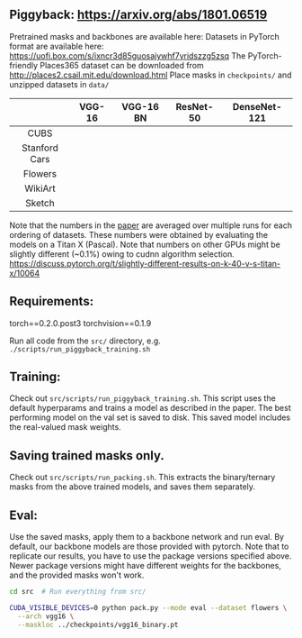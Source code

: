 ## Piggyback: https://arxiv.org/abs/1801.06519

Pretrained masks and backbones are available here: 
Datasets in PyTorch format are available here: https://uofi.box.com/s/ixncr3d85guosajywhf7yridszzg5zsq 
The PyTorch-friendly Places365 dataset can be downloaded from http://places2.csail.mit.edu/download.html 
Place masks in `checkpoints/` and unzipped datasets in `data/`

|               |    VGG-16    |   VGG-16 BN  |   ResNet-50  | DenseNet-121 |
|:-------------:|:------------:|:------------:|:------------:|:------------:|
| CUBS          |              |              |              |              |
| Stanford Cars |              |              |              |              |
| Flowers       |              |              |              |              |
| WikiArt       |              |              |              |              |
| Sketch        |              |              |              |              |

Note that the numbers in the [paper](https://arxiv.org/abs/1801.06519) are averaged over multiple runs for each ordering
of datasets. 
These numbers were obtained by evaluating the models on a Titan X (Pascal). 
Note that numbers on other GPUs might be slightly different (~0.1%) owing to cudnn algorithm selection. 
https://discuss.pytorch.org/t/slightly-different-results-on-k-40-v-s-titan-x/10064

## Requirements:
torch==0.2.0.post3
torchvision==0.1.9


Run all code from the `src/` directory, e.g. `./scripts/run_piggyback_training.sh`

## Training:
Check out `src/scripts/run_piggyback_training.sh`.
This script uses the default hyperparams and trains a model as described in the paper. The best performing model on the val set
is saved to disk. This saved model includes the real-valued mask weights.

## Saving trained masks only.
Check out `src/scripts/run_packing.sh`.
This extracts the binary/ternary masks from the above trained models, and saves them separately.

## Eval:
Use the saved masks, apply them to a backbone network and run eval.
By default, our backbone models are those provided with pytorch.
Note that to replicate our results, you have to use the package versions specified above. 
Newer package versions might have different weights for the backbones, and the provided masks won't work.
```bash
cd src  # Run everything from src/

CUDA_VISIBLE_DEVICES=0 python pack.py --mode eval --dataset flowers \
  --arch vgg16 \
  --maskloc ../checkpoints/vgg16_binary.pt
```